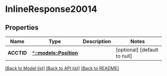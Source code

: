 # InlineResponse20014

## Properties
Name | Type | Description | Notes
------------ | ------------- | ------------- | -------------
**ACCTID** | [***::models::Position**](position.md) |  | [optional] [default to null]

[[Back to Model list]](../README.md#documentation-for-models) [[Back to API list]](../README.md#documentation-for-api-endpoints) [[Back to README]](../README.md)


